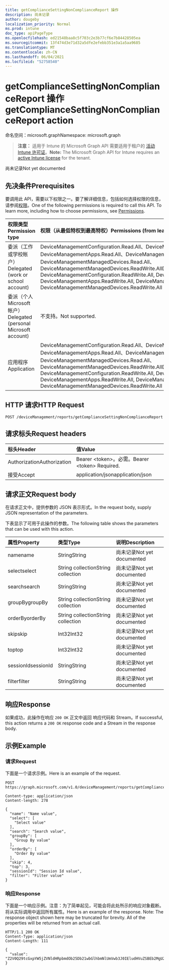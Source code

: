 ```yaml
---
title: getComplianceSettingNonComplianceReport 操作
description: 尚未记录
author: dougeby
localization_priority: Normal
ms.prod: intune
doc_type: apiPageType
ms.openlocfilehash: ed21548baa8c5f703c2e3b77cf6e7b84428505ea
ms.sourcegitcommit: 13f474d3e71d32a5dfe2efebb351e3a1a5aa9685
ms.translationtype: MT
ms.contentlocale: zh-CN
ms.lasthandoff: 06/04/2021
ms.locfileid: "52758540"
---
```

# <a name="getcompliancesettingnoncompliancereport-action"></a><span data-ttu-id="9e602-103">getComplianceSettingNonComplianceReport 操作</span><span class="sxs-lookup"><span data-stu-id="9e602-103">getComplianceSettingNonComplianceReport action</span></span>

<span data-ttu-id="9e602-104">命名空间：microsoft.graph</span><span class="sxs-lookup"><span data-stu-id="9e602-104">Namespace: microsoft.graph</span></span>

> <span data-ttu-id="9e602-105">**注意：** 适用于 Intune 的 Microsoft Graph API 需要适用于租户的 [活动 Intune 许可证](https://go.microsoft.com/fwlink/?linkid=839381)。</span><span class="sxs-lookup"><span data-stu-id="9e602-105">**Note:** The Microsoft Graph API for Intune requires an [active Intune license](https://go.microsoft.com/fwlink/?linkid=839381) for the tenant.</span></span>

<span data-ttu-id="9e602-106">尚未记录</span><span class="sxs-lookup"><span data-stu-id="9e602-106">Not yet documented</span></span>

## <a name="prerequisites"></a><span data-ttu-id="9e602-107">先决条件</span><span class="sxs-lookup"><span data-stu-id="9e602-107">Prerequisites</span></span>
<span data-ttu-id="9e602-p101">要调用此 API，需要以下权限之一。要了解详细信息，包括如何选择权限的信息，请参阅[权限](/graph/permissions-reference)。</span><span class="sxs-lookup"><span data-stu-id="9e602-p101">One of the following permissions is required to call this API. To learn more, including how to choose permissions, see [Permissions](/graph/permissions-reference).</span></span>

|<span data-ttu-id="9e602-110">权限类型</span><span class="sxs-lookup"><span data-stu-id="9e602-110">Permission type</span></span>|<span data-ttu-id="9e602-111">权限（从最低特权到最高特权）</span><span class="sxs-lookup"><span data-stu-id="9e602-111">Permissions (from least to most privileged)</span></span>|
|:---|:---|
|<span data-ttu-id="9e602-112">委派（工作或学校帐户）</span><span class="sxs-lookup"><span data-stu-id="9e602-112">Delegated (work or school account)</span></span>|<span data-ttu-id="9e602-113">DeviceManagementConfiguration.Read.All、DeviceManagementConfiguration.ReadWrite.All、DeviceManagementApps.Read.All、DeviceManagementApps.ReadWrite.All、DeviceManagementManagedDevices.Read.All、DeviceManagementManagedDevices.ReadWrite.All</span><span class="sxs-lookup"><span data-stu-id="9e602-113">DeviceManagementConfiguration.Read.All, DeviceManagementConfiguration.ReadWrite.All, DeviceManagementApps.Read.All, DeviceManagementApps.ReadWrite.All, DeviceManagementManagedDevices.Read.All, DeviceManagementManagedDevices.ReadWrite.All</span></span>|
|<span data-ttu-id="9e602-114">委派（个人 Microsoft 帐户）</span><span class="sxs-lookup"><span data-stu-id="9e602-114">Delegated (personal Microsoft account)</span></span>|<span data-ttu-id="9e602-115">不支持。</span><span class="sxs-lookup"><span data-stu-id="9e602-115">Not supported.</span></span>|
|<span data-ttu-id="9e602-116">应用程序</span><span class="sxs-lookup"><span data-stu-id="9e602-116">Application</span></span>|<span data-ttu-id="9e602-117">DeviceManagementConfiguration.Read.All、DeviceManagementConfiguration.ReadWrite.All、DeviceManagementApps.Read.All、DeviceManagementApps.ReadWrite.All、DeviceManagementManagedDevices.Read.All、DeviceManagementManagedDevices.ReadWrite.All</span><span class="sxs-lookup"><span data-stu-id="9e602-117">DeviceManagementConfiguration.Read.All, DeviceManagementConfiguration.ReadWrite.All, DeviceManagementApps.Read.All, DeviceManagementApps.ReadWrite.All, DeviceManagementManagedDevices.Read.All, DeviceManagementManagedDevices.ReadWrite.All</span></span>|

## <a name="http-request"></a><span data-ttu-id="9e602-118">HTTP 请求</span><span class="sxs-lookup"><span data-stu-id="9e602-118">HTTP Request</span></span>
<!-- {
  "blockType": "ignored"
}
-->
``` http
POST /deviceManagement/reports/getComplianceSettingNonComplianceReport
```

## <a name="request-headers"></a><span data-ttu-id="9e602-119">请求标头</span><span class="sxs-lookup"><span data-stu-id="9e602-119">Request headers</span></span>
|<span data-ttu-id="9e602-120">标头</span><span class="sxs-lookup"><span data-stu-id="9e602-120">Header</span></span>|<span data-ttu-id="9e602-121">值</span><span class="sxs-lookup"><span data-stu-id="9e602-121">Value</span></span>|
|:---|:---|
|<span data-ttu-id="9e602-122">Authorization</span><span class="sxs-lookup"><span data-stu-id="9e602-122">Authorization</span></span>|<span data-ttu-id="9e602-123">Bearer &lt;token&gt;。必需。</span><span class="sxs-lookup"><span data-stu-id="9e602-123">Bearer &lt;token&gt; Required.</span></span>|
|<span data-ttu-id="9e602-124">接受</span><span class="sxs-lookup"><span data-stu-id="9e602-124">Accept</span></span>|<span data-ttu-id="9e602-125">application/json</span><span class="sxs-lookup"><span data-stu-id="9e602-125">application/json</span></span>|

## <a name="request-body"></a><span data-ttu-id="9e602-126">请求正文</span><span class="sxs-lookup"><span data-stu-id="9e602-126">Request body</span></span>
<span data-ttu-id="9e602-127">在请求正文中，提供参数的 JSON 表示形式。</span><span class="sxs-lookup"><span data-stu-id="9e602-127">In the request body, supply JSON representation of the parameters.</span></span>

<span data-ttu-id="9e602-128">下表显示了可用于此操作的参数。</span><span class="sxs-lookup"><span data-stu-id="9e602-128">The following table shows the parameters that can be used with this action.</span></span>

|<span data-ttu-id="9e602-129">属性</span><span class="sxs-lookup"><span data-stu-id="9e602-129">Property</span></span>|<span data-ttu-id="9e602-130">类型</span><span class="sxs-lookup"><span data-stu-id="9e602-130">Type</span></span>|<span data-ttu-id="9e602-131">说明</span><span class="sxs-lookup"><span data-stu-id="9e602-131">Description</span></span>|
|:---|:---|:---|
|<span data-ttu-id="9e602-132">name</span><span class="sxs-lookup"><span data-stu-id="9e602-132">name</span></span>|<span data-ttu-id="9e602-133">String</span><span class="sxs-lookup"><span data-stu-id="9e602-133">String</span></span>|<span data-ttu-id="9e602-134">尚未记录</span><span class="sxs-lookup"><span data-stu-id="9e602-134">Not yet documented</span></span>|
|<span data-ttu-id="9e602-135">select</span><span class="sxs-lookup"><span data-stu-id="9e602-135">select</span></span>|<span data-ttu-id="9e602-136">String collection</span><span class="sxs-lookup"><span data-stu-id="9e602-136">String collection</span></span>|<span data-ttu-id="9e602-137">尚未记录</span><span class="sxs-lookup"><span data-stu-id="9e602-137">Not yet documented</span></span>|
|<span data-ttu-id="9e602-138">search</span><span class="sxs-lookup"><span data-stu-id="9e602-138">search</span></span>|<span data-ttu-id="9e602-139">String</span><span class="sxs-lookup"><span data-stu-id="9e602-139">String</span></span>|<span data-ttu-id="9e602-140">尚未记录</span><span class="sxs-lookup"><span data-stu-id="9e602-140">Not yet documented</span></span>|
|<span data-ttu-id="9e602-141">groupBy</span><span class="sxs-lookup"><span data-stu-id="9e602-141">groupBy</span></span>|<span data-ttu-id="9e602-142">String collection</span><span class="sxs-lookup"><span data-stu-id="9e602-142">String collection</span></span>|<span data-ttu-id="9e602-143">尚未记录</span><span class="sxs-lookup"><span data-stu-id="9e602-143">Not yet documented</span></span>|
|<span data-ttu-id="9e602-144">orderBy</span><span class="sxs-lookup"><span data-stu-id="9e602-144">orderBy</span></span>|<span data-ttu-id="9e602-145">String collection</span><span class="sxs-lookup"><span data-stu-id="9e602-145">String collection</span></span>|<span data-ttu-id="9e602-146">尚未记录</span><span class="sxs-lookup"><span data-stu-id="9e602-146">Not yet documented</span></span>|
|<span data-ttu-id="9e602-147">skip</span><span class="sxs-lookup"><span data-stu-id="9e602-147">skip</span></span>|<span data-ttu-id="9e602-148">Int32</span><span class="sxs-lookup"><span data-stu-id="9e602-148">Int32</span></span>|<span data-ttu-id="9e602-149">尚未记录</span><span class="sxs-lookup"><span data-stu-id="9e602-149">Not yet documented</span></span>|
|<span data-ttu-id="9e602-150">top</span><span class="sxs-lookup"><span data-stu-id="9e602-150">top</span></span>|<span data-ttu-id="9e602-151">Int32</span><span class="sxs-lookup"><span data-stu-id="9e602-151">Int32</span></span>|<span data-ttu-id="9e602-152">尚未记录</span><span class="sxs-lookup"><span data-stu-id="9e602-152">Not yet documented</span></span>|
|<span data-ttu-id="9e602-153">sessionId</span><span class="sxs-lookup"><span data-stu-id="9e602-153">sessionId</span></span>|<span data-ttu-id="9e602-154">String</span><span class="sxs-lookup"><span data-stu-id="9e602-154">String</span></span>|<span data-ttu-id="9e602-155">尚未记录</span><span class="sxs-lookup"><span data-stu-id="9e602-155">Not yet documented</span></span>|
|<span data-ttu-id="9e602-156">filter</span><span class="sxs-lookup"><span data-stu-id="9e602-156">filter</span></span>|<span data-ttu-id="9e602-157">String</span><span class="sxs-lookup"><span data-stu-id="9e602-157">String</span></span>|<span data-ttu-id="9e602-158">尚未记录</span><span class="sxs-lookup"><span data-stu-id="9e602-158">Not yet documented</span></span>|



## <a name="response"></a><span data-ttu-id="9e602-159">响应</span><span class="sxs-lookup"><span data-stu-id="9e602-159">Response</span></span>
<span data-ttu-id="9e602-160">如果成功，此操作在响应 `200 OK` 正文中返回 响应代码和 Stream。</span><span class="sxs-lookup"><span data-stu-id="9e602-160">If successful, this action returns a `200 OK` response code and a Stream in the response body.</span></span>

## <a name="example"></a><span data-ttu-id="9e602-161">示例</span><span class="sxs-lookup"><span data-stu-id="9e602-161">Example</span></span>

### <a name="request"></a><span data-ttu-id="9e602-162">请求</span><span class="sxs-lookup"><span data-stu-id="9e602-162">Request</span></span>
<span data-ttu-id="9e602-163">下面是一个请求示例。</span><span class="sxs-lookup"><span data-stu-id="9e602-163">Here is an example of the request.</span></span>
``` http
POST https://graph.microsoft.com/v1.0/deviceManagement/reports/getComplianceSettingNonComplianceReport

Content-type: application/json
Content-length: 278

{
  "name": "Name value",
  "select": [
    "Select value"
  ],
  "search": "Search value",
  "groupBy": [
    "Group By value"
  ],
  "orderBy": [
    "Order By value"
  ],
  "skip": 4,
  "top": 3,
  "sessionId": "Session Id value",
  "filter": "Filter value"
}
```

### <a name="response"></a><span data-ttu-id="9e602-164">响应</span><span class="sxs-lookup"><span data-stu-id="9e602-164">Response</span></span>
<span data-ttu-id="9e602-p102">下面是一个响应示例。注意：为了简单起见，可能会将此处所示的响应对象截断。将从实际调用中返回所有属性。</span><span class="sxs-lookup"><span data-stu-id="9e602-p102">Here is an example of the response. Note: The response object shown here may be truncated for brevity. All of the properties will be returned from an actual call.</span></span>
``` http
HTTP/1.1 200 OK
Content-Type: application/json
Content-Length: 111

{
  "value": "Z2V0Q29tcGxpYW5jZVNldHRpbmdOb25Db21wbGlhbmNlUmVwb3J0IEludHVuZSBEb2MgU2FtcGxlIDU0NDgzMTA0NQ=="
}
```




